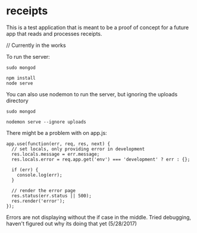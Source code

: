 # receipts

This is a test application that is meant to be a proof of concept for a future app that reads and processes receipts. 

// Currently in the works 

To run the server:

```
sudo mongod
```

```
npm install
node serve
```

You can also use nodemon to run the server, but ignoring the uploads directory

```
sudo mongod
```

```
nodemon serve --ignore uploads
```

There might be a problem with on app.js:

```
app.use(function(err, req, res, next) {
  // set locals, only providing error in development
  res.locals.message = err.message;
  res.locals.error = req.app.get('env') === 'development' ? err : {};

  if (err) {
    console.log(err);
  }

  // render the error page
  res.status(err.status || 500);
  res.render('error');
});
```

Errors are not displaying without the if case in the middle. Tried debugging, haven't figured out why its doing that yet (5/28/2017)
